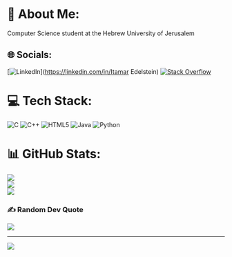 # 💫 About Me:
 Computer Science student at the Hebrew University of Jerusalem


## 🌐 Socials:
[![LinkedIn](https://img.shields.io/badge/LinkedIn-%230077B5.svg?logo=linkedin&logoColor=white)](https://linkedin.com/in/Itamar Edelstein) [![Stack Overflow](https://img.shields.io/badge/-Stackoverflow-FE7A16?logo=stack-overflow&logoColor=white)](https://stackoverflow.com/users/21269152) 

# 💻 Tech Stack:
![C](https://img.shields.io/badge/c-%2300599C.svg?style=for-the-badge&logo=c&logoColor=white) ![C++](https://img.shields.io/badge/c++-%2300599C.svg?style=for-the-badge&logo=c%2B%2B&logoColor=white) ![HTML5](https://img.shields.io/badge/html5-%23E34F26.svg?style=for-the-badge&logo=html5&logoColor=white) ![Java](https://img.shields.io/badge/java-%23ED8B00.svg?style=for-the-badge&logo=java&logoColor=white) ![Python](https://img.shields.io/badge/python-3670A0?style=for-the-badge&logo=python&logoColor=ffdd54)
# 📊 GitHub Stats:
![](https://github-readme-stats.vercel.app/api?username=itaedel&theme=dark&hide_border=false&include_all_commits=false&count_private=false)<br/>
![](https://github-readme-streak-stats.herokuapp.com/?user=itaedel&theme=dark&hide_border=false)<br/>
![](https://github-readme-stats.vercel.app/api/top-langs/?username=itaedel&theme=dark&hide_border=false&include_all_commits=false&count_private=false&layout=compact)

### ✍️ Random Dev Quote
![](https://quotes-github-readme.vercel.app/api?type=horizontal&theme=dark)

---
[![](https://visitcount.itsvg.in/api?id=itaedel&icon=0&color=0)](https://visitcount.itsvg.in)

<!-- Proudly created with GPRM ( https://gprm.itsvg.in ) -->
